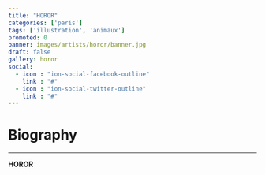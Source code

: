 ```yaml
---
title: "HOROR"
categories: ['paris']
tags: ['illustration', 'animaux']
promoted: 0
banner: images/artists/horor/banner.jpg
draft: false
gallery: horor
social:
  - icon : "ion-social-facebook-outline"
    link : "#"
  - icon : "ion-social-twitter-outline"
    link : "#"
---
```


# Biography
---

**HOROR**